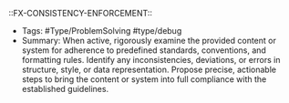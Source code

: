 ::FX-CONSISTENCY-ENFORCEMENT::
- Tags: #Type/ProblemSolving #type/debug
- Summary: When active, rigorously examine the provided content or system for adherence to predefined standards, conventions, and formatting rules. Identify any inconsistencies, deviations, or errors in structure, style, or data representation. Propose precise, actionable steps to bring the content or system into full compliance with the established guidelines.
